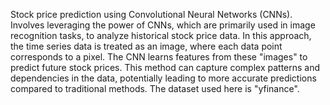 Stock price prediction using Convolutional Neural Networks (CNNs).
Involves leveraging the power of CNNs, 
which are primarily used in image recognition tasks, 
to analyze historical stock price data. In this approach, 
the time series data is treated as an image, 
where each data point corresponds to a pixel. 
The CNN learns features from these "images" to predict future stock prices. 
This method can capture complex patterns and dependencies in the data, 
potentially leading to more accurate predictions compared to traditional methods.
The dataset used here is "yfinance".

